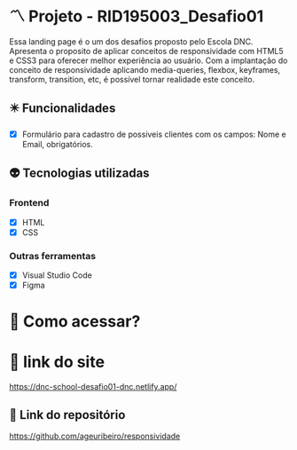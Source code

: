 # 〽️ Projeto - RID195003_Desafio01
Essa landing page é o um dos desafios proposto pelo Escola DNC. Apresenta o proposito de aplicar conceitos de responsividade com HTML5 e CSS3 para oferecer melhor experiência ao usuário. Com a implantação do conceito de responsividade aplicando media-queries, flexbox, keyframes, transform, transition, etc, é possível tornar realidade este conceito. 

## ✴️ Funcionalidades
- [x] Formulário para cadastro de possiveis clientes com os campos: Nome e Email, obrigatórios.

## 👽 Tecnologias utilizadas
### Frontend
- [x] HTML
- [x] CSS

### Outras ferramentas
- [x] Visual Studio Code
- [x] Figma

# 🛜 Como acessar?

# 🔗 link do site
https://dnc-school-desafio01-dnc.netlify.app/

## 🔗 Link do repositório
https://github.com/ageuribeiro/responsividade
